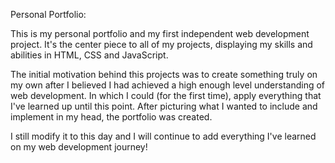 Personal Portfolio:

This is my personal portfolio and my first independent web development project. It's the center piece to all of my projects, displaying my skills and abilities in HTML, CSS and JavaScript.

The initial motivation behind this projects was to create something truly on my own after I believed I had achieved a high enough level understanding of web development. In which I could (for the first time), apply everything that I've learned up until this point. After picturing what I wanted to include and implement in my head, the portfolio was created.

I still modify it to this day and I will continue to add everything I've learned on my web development journey!